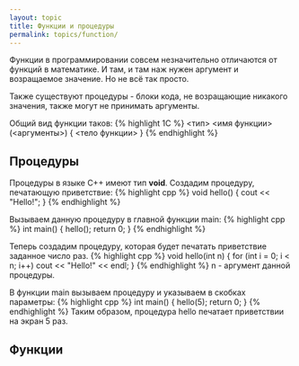 ```yaml
---
layout: topic
title: Функции и процедуры
permalink: topics/function/
---
```

Функции в программировании совсем незначительно отличаются от функций в математике. И там, и там наж нужен аргумент и возращаемое значение. Но не всё так просто.

Также существуют процедуры - блоки кода, не возращающие никакого значения, также могут не принимать аргументы.

Общий вид функции таков:
{% highlight 1C %}
 <тип> <имя функции> (<аргументы>)
 {
  <тело функции>
 }
{% endhighlight %}
 
## Процедуры
Процедуры в языке C++ имеют тип **void**. Создадим процедуру, печатающую приветствие:
{% highlight cpp %}
void hello()
{
	cout << "Hello!";
}
{% endhighlight %}

Вызываем данную процедуру в главной функции main:
{% highlight cpp %}
int main()
{
	hello();
	return 0;
}
{% endhighlight %}

Теперь создадим процедуру, которая будет печатать приветствие заданное число раз.
{% highlight cpp %}
void hello(int n)
{
	for (int i = 0; i < n; i++)
		cout << "Hello!" << endl;
}
{% endhighlight %}
n - аргумент данной процедуры.

В функции main вызываем процедуру и указываем в скобках параметры:
{% highlight cpp %}
int main()
{
	hello(5);
	return 0;
}
{% endhighlight %}
Таким образом, процедура hello печатает приветствии на экран 5 раз.

## Функции
